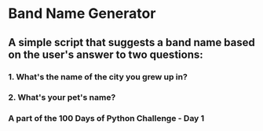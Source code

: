 # Band Name Generator

## A simple script that suggests a band name based on the user's answer to two questions:

### 1. What's the name of the city you grew up in?
### 2. What's your pet's name?

### A part of the 100 Days of Python Challenge -  Day 1